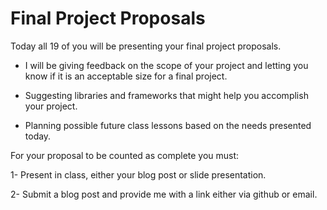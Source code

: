 # Final Project Proposals

Today all 19 of you will be presenting your final project proposals. 

* I will be giving feedback on the scope of your project and letting you know if it is an acceptable size for a final project.

* Suggesting libraries and frameworks that might help you accomplish your project.

* Planning possible future class lessons based on the needs presented today.

For your proposal to be counted as complete you must:

1- Present in class, either your blog post or slide presentation.

2- Submit a blog post and provide me with a link either via github or email.